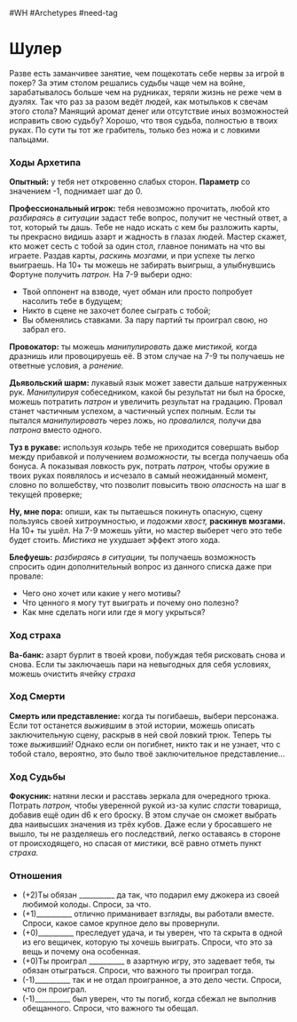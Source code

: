 #WH #Archetypes #need-tag

# Шулер
Разве есть заманчивее занятие, чем пощекотать себе нервы за игрой в покер? За этим столом решались судьбы чаще чем на войне, зарабатывалось больше чем на рудниках, теряли жизнь не реже чем в дуэлях. Так что раз за разом ведёт людей, как мотыльков к свечам этого стола? Манящий аромат денег или отсутствие иных возможностей исправить свою судьбу? Хорошо, что твоя судьба, полностью в твоих руках. По сути ты тот же грабитель, только без ножа и с ловкими пальцами.

### Ходы Архетипа 

**Опытный:** у тебя нет откровенно слабых сторон.  **Параметр** со значением -1, поднимает шаг до 0.  

**Профессиональный игрок:** тебя невозможно прочитать,  любой кто *разбираясь в ситуации* задаст тебе вопрос, получит  не честный ответ, а тот, который ты дашь. Тебе не надо искать  с кем бы разложить карты, ты прекрасно видишь азарт и  жадность в глазах людей. Мастер скажет, кто может сесть с  тобой за один стол, главное понимать на что вы играете. Раздав  карты, *раскинь мозгами,* и при успехе ты легко выиграешь. На  10+ ты можешь не забирать выигрыш, а улыбнувшись Фортуне  получить *патрон.* На 7-9 выбери одно:  
- Твой оппонент на взводе, чует обман или просто  попробует насолить тебе в будущем;  
- Никто в сцене не захочет более сыграть с тобой;  
- Вы обменялись ставками. За пару партий ты проиграл  свою, но забрал его.  

**Провокатор:** ты можешь *манипулировать* даже *мистикой,*  когда дразнишь или провоцируешь её. В этом случае на 7-9 ты  получаешь не ответные условия, а *ранение.*  

**Дьявольский шарм:** лукавый язык может завести дальше  натруженных рук. *Манипулируя* собеседником, какой бы  результат ни был на броске, можешь потратить *патрон* и  увеличить результат на градацию. Провал станет частичным  успехом, а частичный успех полным. Если ты пытался  *манипулировать* через ложь, но *провалился,* получи два  *патрона* вместо одного.  

**Туз в рукаве:** используя *козырь* тебе не приходится  совершать выбор между прибавкой и получением  *возможности,* ты всегда получаешь оба бонуса. А показывая  ловкость рук, потрать *патрон,* чтобы оружие в твоих руках  появлялось и исчезало в самый неожиданный момент, словно  по волшебству, что позволит повысить твою *опасность* на шаг  в текущей проверке;  

**Ну, мне пора:** опиши, как ты пытаешься покинуть  опасную, сцену пользуясь своей хитроумностью, и *подожми  хвост,* **раскинув мозгами.** На 10+ ты ушёл. На 7-9 можешь  уйти, но мастер выберет чего это тебе будет стоить. *Мистика*  не ухудшает эффект этого хода.  

**Блефуешь:** *разбираясь в ситуации,* ты получаешь  возможность спросить один дополнительный вопрос из  данного списка даже при провале:  
- Чего оно хочет или какие у него мотивы?  
- Что ценного я могу тут выиграть и почему оно полезно?  
- Как мне сделать ноги или где я могу укрыться?

### Ход страха  
**Ва-банк:** азарт бурлит в твоей крови, побуждая тебя  рисковать снова и снова. Если ты заключаешь пари на  невыгодных для себя условиях, можешь очистить ячейку  *страха*

### Ход Смерти  
**Смерть или представление:** когда ты погибаешь, выбери  персонажа. Если тот останется *выжившим* в этой истории,  можешь описать заключительную сцену, раскрыв в ней свой  ловкий трюк. Теперь ты тоже *выживший!* Однако если он  погибнет, никто так и не узнает, что с тобой стало, вероятно,  это было твоё заключительное представление… 

### Ход Судьбы  
 **Фокусник:** натяни лески и расставь зеркала для очередного  трюка. Потрать *патрон,* чтобы уверенной рукой из-за кулис  *спасти* товарища, добавив ещё один d6 к его броску. В этом  случае он сможет выбрать два наивысших значения из трёх  кубов. Даже если у бросавшего не вышло, ты не разделяешь  его последствий, легко оставаясь в стороне от происходящего,  но спасая от *мистики,* всё равно отметь пункт *страха.*

### Отношения  
- (+2)Ты обязан \_\_\_\_\_\_\_\_\_\_ да так, что подарил ему джокера из  своей любимой колоды. Спроси, за что.  
- (+1)\_\_\_\_\_\_\_\_\_\_ отлично приманивает взгляды, вы работали  вместе. Спроси, какое самое крупное дело вы провернули.  
- (+0)\_\_\_\_\_\_\_\_\_\_ преследует удача, и ты уверен, что та скрыта в  одной из его вещичек, которую ты хочешь выиграть. Спроси,  что это за вещь и почему она особенная.  
- (+0)Ты проиграл \_\_\_\_\_\_\_\_\_\_ в азартную игру, это задевает тебя,  ты обязан отыграться. Спроси, что важного ты проиграл тогда.  
- (-1)\_\_\_\_\_\_\_\_\_\_ так и не отдал проигранное, а это дело чести.  Спроси, что он проиграл.  
- (-1)\_\_\_\_\_\_\_\_\_\_ был уверен, что ты погиб, когда сбежал не  выполнив обещанного. Спроси, что важного ты обещал. 